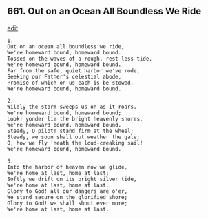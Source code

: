 
## 661.  Out on an Ocean All Boundless We Ride
[edit](https://docs.google.com/document/d/1qgS23m%2Di83a3wC3ogfIoNthn00ITHfPT/edit?mode=html)



    1.
    Out on an ocean all boundless we ride, 
    We're homeward bound, homeward bound. 
    Tossed on the waves of a rough, rest less tide, 
    We're homeward bound, homeward bound. 
    Far from the safe, quiet harbor we've rode, 
    Seeking our Father's celestial abode, 
    Promise of which on us each is be stowed, 
    We're homeward bound, homeward bound. 

    2.
    Wildly the storm sweeps us on as it roars. 
    We're homeward bound, homeward bound; 
    Look! yonder lie the bright heavenly shores, 
    We're homeward bound. homeward bound. 
    Steady, O pilot! stand firm at the wheel; 
    Steady, we soon shall out weather the gale; 
    O, how we fly 'neath the loud-creaking sail! 
    We're homeward bound, homeward bound. 

    3.
    Into the harbor of heaven now we glide, 
    We're home at last, home at last; 
    Softly we drift on its bright silver tide, 
    We're home at last, home at last. 
    Glory to God! all our dangers are o'er, 
    We stand secure on the glorified shore; 
    Glory to God! we shall shout ever more; 
    We're home at last, home at last.
